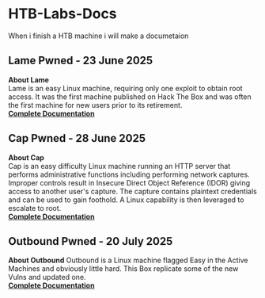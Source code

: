 # HTB-Labs-Docs
When i finish a HTB machine i will make a documetaion
## Lame Pwned - 23 June 2025 
**About Lame**\
Lame is an easy Linux machine, requiring only one exploit to obtain root access. It was the first machine published on Hack The Box and was often the first machine for new users prior to its retirement.\
**[Complete Documentation](Lame/Lame.md)**
## Cap Pwned - 28 June 2025
**About Cap**\
Cap is an easy difficulty Linux machine running an HTTP server that performs administrative functions including performing network captures. Improper controls result in Insecure Direct Object Reference (IDOR) giving access to another user's capture. The capture contains plaintext credentials and can be used to gain foothold. A Linux capability is then leveraged to escalate to root.\
**[Complete Documentation](Cap/Cap.md)**
## Outbound Pwned - 20 July 2025
**About Outbound**
Outbound is a Linux machine flagged Easy in the Active Machines and obviously little hard. This Box replicate some of the new Vulns and updated one.\
**[Complete Documentation](https://github.com/Nithin-vs/HTB-Labs-Docs/blob/main/Outbound/Outbound.md)**

